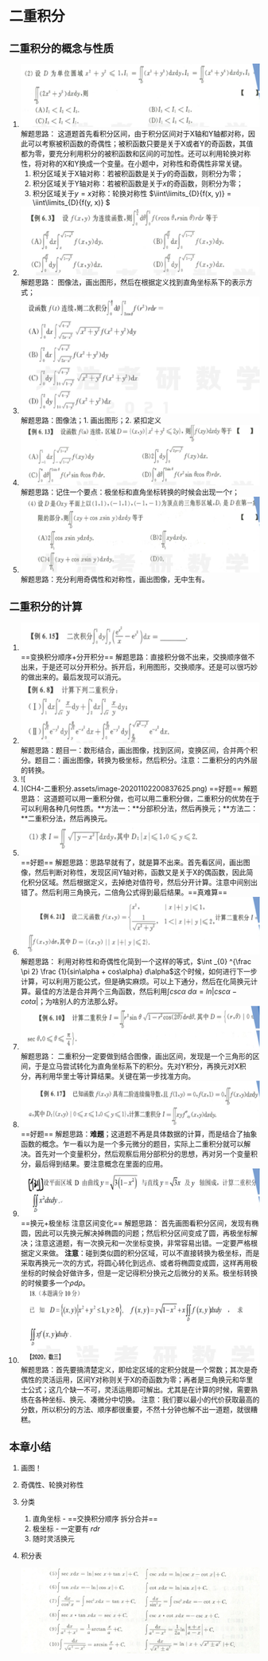 # 二重积分

## 二重积分的概念与性质

1. ![image-20201102173359740](CH4-二重积分.assets/image-20201102173359740.png)
   解题思路： 这道题首先看积分区间，由于积分区间对于X轴和Y轴都对称，因此可以考察被积函数的奇偶性；被积函数只要是关于X或者Y的奇函数，其值都为零，要充分利用积分的被积函数和区间的可加性。还可以利用轮换对称性，将对称的X和Y换成一个变量。在小题中，对称性和奇偶性非常关键。
   1. 积分区域关于X轴对称：若被积函数是关于$y$的奇函数，则积分为零；
   2. 积分区域关于Y轴对称：若被积函数是关于$x$的奇函数，则积分为零；
   3. 积分区域关于$y=x$对称：轮换对称性 $\iint\limits_{D}{f(x, y)} = \iint\limits_{D}{f(y, x)} $ 
2. ![image-20201102175619949](CH4-二重积分.assets/image-20201102175619949.png)
   解题思路： 图像法，画出图形，然后在根据定义找到直角坐标系下的表示方式；
3. ![image-20201102180124894](CH4-二重积分.assets/image-20201102180124894.png)
   解题思路：图像法；1. 画出图形；2. 紧扣定义
4. ![image-20201102180842389](CH4-二重积分.assets/image-20201102180842389.png)
   解题思路：记住一个要点：极坐标和直角坐标转换的时候会出现一个r；
5. ![image-20201102181206446](CH4-二重积分.assets/image-20201102181206446.png)
   解题思路：充分利用奇偶性和对称性，画出图像，无中生有。

## 二重积分的计算

1. ![image-20201102190036791](CH4-二重积分.assets/image-20201102190036791.png)
   ==变换积分顺序+分开积分== 解题思路：直接积分做不出来，交换顺序做不出来，于是还可以分开积分。拆开后，利用图形，交换顺序。还是可以很巧妙的做出来的。最后发现可以消元。
2. ![image-20201102191833696](CH4-二重积分.assets/image-20201102191833696.png)
   解题思路：题目一：数形结合，画出图像，找到区间，变换区间，合并两个积分。题目二：画出图像，转换为极坐标，然后积分。注意：二重积分的内外层的转换。  
3. ![
4. ](CH4-二重积分.assets/image-20201102200837625.png)
   ==好题== 解题思路： 这道题可以用一重积分做，也可以用二重积分做，二重积分的优势在于可以利用各种几何性质。**方法一：**分部积分法，然后再换元；**方法二：**二重积分法，然后再换元。
5. ![image-20201102203129640](CH4-二重积分.assets/image-20201102203129640.png)
   ==好题== 解题思路：思路早就有了，就是算不出来。首先看区间，画出图像，然后判断对称性，发现区间Y轴对称，函数又是关于X的偶函数，因此简化积分区域。然后根据定义，去掉绝对值符号，然后分开计算。注意中间别出错了。然后利用三角换元，二倍角公式得到最后结果。==真难算== 
6. ![image-20201102212039666](CH4-二重积分.assets/image-20201102212039666.png)
   解题思路： 利用对称性和奇偶性化简到一个这样的等式，$\int _{0} ^{\frac \pi 2} \frac {1}{sin\alpha + cos\alpha} d\alpha$这个时候，如何进行下一步计算，可以利用万能公式，但是确实麻烦。可以上下通分，然后在化简换元计算。最佳的方法是合并两个三角函数，然后利用$\int csc\alpha \ d\alpha = ln|csc \alpha - cot \alpha|$；为啥别人的方法那么好。
7. ![image-20201103081628575](CH4-二重积分.assets/image-20201103081628575.png)
   解题思路： 二重积分一定要做到结合图像，画出区间，发现是一个三角形的区间，于是立马尝试转化为直角坐标系下的积分。先对Y积分，再换元对X积分，再利用华里士等计算结果。关键在第一步找准方向。
8. ![image-20201103125441394](CH4-二重积分.assets/image-20201103125441394.png)
   ==好题== 解题思路：**难题**；这道题不再是具体数据的计算，而是结合了抽象函数的概念。乍一看以为是一个多元微分的题目，实际上二重积分就可以解决。首先对一个变量积分，然后观察后用分部积分的思想，再对另一个变量积分，最后得到结果。要注意概念在里面的应用。
9. ![image-20201103130849913](CH4-二重积分.assets/image-20201103130849913.png)
   ==换元+极坐标 注意区间变化== 解题思路： 首先画图看积分区间，发现有椭圆，因此可以先换元解决掉椭圆的问题；然后积分区间变成了圆，再极坐标解决；注意这道题，有一次换元和一次坐标变换，非常容易出错。一定要严格根据定义来做。
   **注意**：碰到类似圆的积分区域，可以不直接转换为极坐标，而是采取再换元一次的方式，将圆心转化到远点、或者将椭圆变成圆，这样再用极坐标的时候会好做许多，但是一定记得积分换元之后微分的关系。极坐标转换的时候要多一个$\rho d \rho$。
10. ![image-20201103140815729](CH4-二重积分.assets/image-20201103140815729.png)
   解题思路：首先要搞清楚定义，即给定区域的定积分就是一个常数；其次是奇偶性的灵活运用，区间Y对称则关于X的奇函数为零；再者是三角换元和华里士公式；这几个缺一不可，灵活运用即可解出。尤其是在计算的时候，需要熟练在各种坐标、换元、凑微分中切换。
   注意：我们要以最小的代价获取最高的分数，所以积分的方法、顺序都很重要，不然十分钟也解不出一道题，就很糟糕。

## 本章小结

1. 画图！

2. 奇偶性、轮换对称性

3. 分类
   1. 直角坐标 - ==交换积分顺序 拆分合并==
   2. 极坐标 - 一定要有 $rdr$ 
   3. 随时灵活换元
   
4. 积分表

   ![image-20201220183719011](CH4-二重积分.assets/image-20201220183719011.png)

